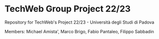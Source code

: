 # TechWeb Group Project 22/23
Repository for TechWeb's Project 22/23 - Università degli Studi di Padova

Members: Michael Amista', Marco Brigo, Fabio Pantaleo, Filippo Sabbadin

